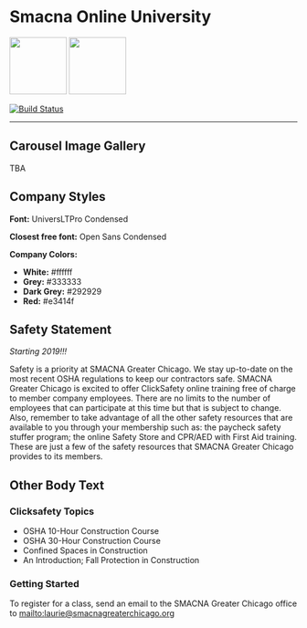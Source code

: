# Smacna Online University

<img src="https://image4.owler.com/logo/clicksafety_owler_20161012_230155_original.png" width="100px" />

<img src="https://www.smacnagreaterchicago.org/assets/images/logo-smacna-greater-chicago.svg" width="100px" />

[![Build Status](https://travis-ci.org/joemccann/dillinger.svg?branch=master)](https://travis-ci.org/joemccann/dillinger)

---

## Carousel Image Gallery

TBA

## Company Styles

**Font:** UniversLTPro Condensed

**Closest free font:** Open Sans Condensed

**Company Colors:**

- **White:** 		#ffffff
- **Grey:** 		#333333
- **Dark Grey:** 	#292929
- **Red:** 			#e3414f

## Safety Statement

*Starting 2019!!!*

Safety is a priority at SMACNA Greater Chicago. We stay up-to-date on the most recent OSHA regulations to keep our contractors safe. SMACNA Greater Chicago is excited to offer ClickSafety online training free of charge to member company employees. There are no limits to the number of employees that can participate at this time but that is subject to change. Also, remember to take advantage of all the other safety resources that are available to you through your membership such as: the paycheck safety stuffer program; the online Safety Store and CPR/AED with First Aid training. These are just a few of the safety resources that SMACNA Greater Chicago provides to its members.

## Other Body Text

### Clicksafety Topics
- OSHA 10-Hour Construction Course
- OSHA 30-Hour Construction Course
- Confined Spaces in Construction
- An Introduction; Fall Protection in Construction

### Getting Started

To register for a class, send an email to the SMACNA Greater Chicago office to [mailto:laurie@smacnagreaterchicago.org](laurie@smacnagreaterchicago.org)



